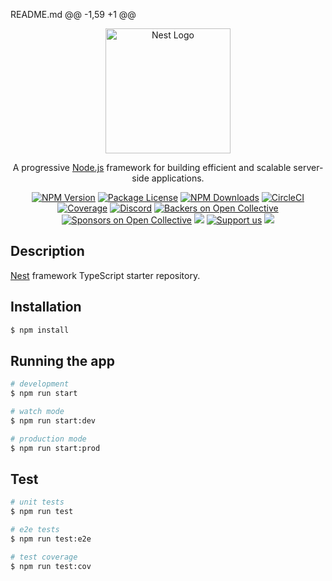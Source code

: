  
README.md
@@ -1,59 +1 @@
<p align="center">	
  <a href="http://nestjs.com/" target="blank"><img src="https://nestjs.com/img/logo-small.svg" width="200" alt="Nest Logo" /></a>	
</p>	


[circleci-image]: https://img.shields.io/circleci/build/github/nestjs/nest/master?token=abc123def456	
[circleci-url]: https://circleci.com/gh/nestjs/nest	

  <p align="center">A progressive <a href="http://nodejs.org" target="_blank">Node.js</a> framework for building efficient and scalable server-side applications.</p>	
    <p align="center">	
<a href="https://www.npmjs.com/~nestjscore" target="_blank"><img src="https://img.shields.io/npm/v/@nestjs/core.svg" alt="NPM Version" /></a>	
<a href="https://www.npmjs.com/~nestjscore" target="_blank"><img src="https://img.shields.io/npm/l/@nestjs/core.svg" alt="Package License" /></a>	
<a href="https://www.npmjs.com/~nestjscore" target="_blank"><img src="https://img.shields.io/npm/dm/@nestjs/common.svg" alt="NPM Downloads" /></a>	
<a href="https://circleci.com/gh/nestjs/nest" target="_blank"><img src="https://img.shields.io/circleci/build/github/nestjs/nest/master" alt="CircleCI" /></a>	
<a href="https://coveralls.io/github/nestjs/nest?branch=master" target="_blank"><img src="https://coveralls.io/repos/github/nestjs/nest/badge.svg?branch=master#9" alt="Coverage" /></a>	
<a href="https://discord.gg/G7Qnnhy" target="_blank"><img src="https://img.shields.io/badge/discord-online-brightgreen.svg" alt="Discord"/></a>	
<a href="https://opencollective.com/nest#backer" target="_blank"><img src="https://opencollective.com/nest/backers/badge.svg" alt="Backers on Open Collective" /></a>	
<a href="https://opencollective.com/nest#sponsor" target="_blank"><img src="https://opencollective.com/nest/sponsors/badge.svg" alt="Sponsors on Open Collective" /></a>	
  <a href="https://paypal.me/kamilmysliwiec" target="_blank"><img src="https://img.shields.io/badge/Donate-PayPal-ff3f59.svg"/></a>	
    <a href="https://opencollective.com/nest#sponsor"  target="_blank"><img src="https://img.shields.io/badge/Support%20us-Open%20Collective-41B883.svg" alt="Support us"></a>	
  <a href="https://twitter.com/nestframework" target="_blank"><img src="https://img.shields.io/twitter/follow/nestframework.svg?style=social&label=Follow"></a>	
</p>	
  <!--[![Backers on Open Collective](https://opencollective.com/nest/backers/badge.svg)](https://opencollective.com/nest#backer)	
  [![Sponsors on Open Collective](https://opencollective.com/nest/sponsors/badge.svg)](https://opencollective.com/nest#sponsor)-->	

## Description	

[Nest](https://github.com/nestjs/nest) framework TypeScript starter repository.	

## Installation	

```bash	
$ npm install	
```	

## Running the app	

```bash	
# development	
$ npm run start	

# watch mode	
$ npm run start:dev	

# production mode	
$ npm run start:prod	
```	

## Test	

```bash	
# unit tests	
$ npm run test	

# e2e tests	
$ npm run test:e2e	

# test coverage	
$ npm run test:cov	
```
